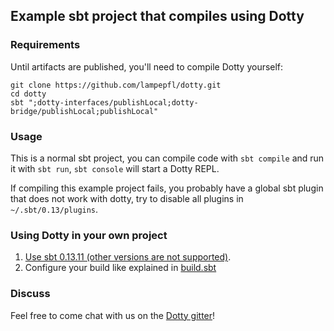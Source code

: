 ## Example sbt project that compiles using Dotty

### Requirements

Until artifacts are published, you'll need to compile Dotty yourself:
```shell
git clone https://github.com/lampepfl/dotty.git
cd dotty
sbt ";dotty-interfaces/publishLocal;dotty-bridge/publishLocal;publishLocal"
```

### Usage

This is a normal sbt project, you can compile code with `sbt compile` and run it
with `sbt run`, `sbt console` will start a Dotty REPL.

If compiling this example project fails, you probably have a global sbt plugin
that does not work with dotty, try to disable all plugins in
`~/.sbt/0.13/plugins`.

### Using Dotty in your own project

1. [Use sbt 0.13.11 (other versions are not supported)](https://github.com/smarter/dotty-example-project/blob/master/project/build.properties).
2. Configure your build like explained in [build.sbt](https://github.com/smarter/dotty-example-project/blob/master/build.sbt#L7-L8)

### Discuss

Feel free to come chat with us on the
[Dotty gitter](http://gitter.im/lampepfl/dotty)!
